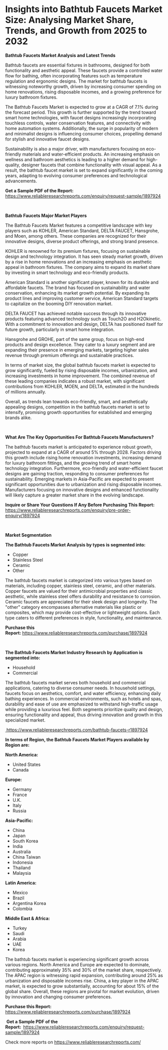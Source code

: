 <p><h1>Insights into Bathtub Faucets Market Size: Analysing Market Share, Trends, and Growth from 2025 to 2032</h1></p><p><strong>Bathtub Faucets Market Analysis and Latest Trends</strong></p>
<p><p>Bathtub faucets are essential fixtures in bathrooms, designed for both functionality and aesthetic appeal. These faucets provide a controlled water flow for bathing, often incorporating features such as temperature regulation and ergonomic designs. The market for bathtub faucets is witnessing noteworthy growth, driven by increasing consumer spending on home renovations, rising disposable incomes, and a growing preference for luxury bathroom fixtures.</p><p>The Bathtub Faucets Market is expected to grow at a CAGR of 7.1% during the forecast period. This growth is further supported by the trend toward smart home technologies, with faucet designs increasingly incorporating touchless controls, water conservation features, and connectivity with home automation systems. Additionally, the surge in popularity of modern and minimalist designs is influencing consumer choices, propelling demand for stylish and innovative faucet designs.</p><p>Sustainability is also a major driver, with manufacturers focusing on eco-friendly materials and water-efficient products. An increasing emphasis on wellness and bathroom aesthetics is leading to a higher demand for high-quality, designer faucets that combine functionality with visual appeal. As a result, the bathtub faucet market is set to expand significantly in the coming years, adapting to evolving consumer preferences and technological advancements.</p></p>
<p><strong>Get a Sample PDF of the Report:&nbsp;</strong> <a href="https://www.reliableresearchreports.com/enquiry/request-sample/1897924?utm_campaign=2809&utm_medium=2&utm_source=Github&utm_content=ia&utm_term=04042025&utm_id=bathtub-faucets">https://www.reliableresearchreports.com/enquiry/request-sample/1897924</a></p>
<p>&nbsp;</p>
<p><strong>Bathtub Faucets Major Market Players</strong></p>
<p><p>The Bathtub Faucets Market features a competitive landscape with key players such as KOHLER, American Standard, DELTA FAUCET, Hansgrohe, and Moen, among others. These companies are recognized for their innovative designs, diverse product offerings, and strong brand presence.</p><p>KOHLER is renowned for its premium fixtures, focusing on sustainable design and technology integration. It has seen steady market growth, driven by a rise in home renovations and an increasing emphasis on aesthetic appeal in bathroom fixtures. The company aims to expand its market share by investing in smart technology and eco-friendly products.</p><p>American Standard is another significant player, known for its durable and affordable faucets. The brand has focused on sustainability and water conservation, enhancing its market growth potential. By expanding its product lines and improving customer service, American Standard targets to capitalize on the booming DIY renovation market.</p><p>DELTA FAUCET has achieved notable success through its innovative products featuring advanced technology such as Touch2O and H2Okinetic. With a commitment to innovation and design, DELTA has positioned itself for future growth, particularly in smart home integration.</p><p>Hansgrohe and GROHE, part of the same group, focus on high-end products and design excellence. They cater to a luxury segment and are expanding their presence in emerging markets, targeting higher sales revenue through premium offerings and sustainable practices.</p><p>In terms of market size, the global bathtub faucets market is expected to grow significantly, fueled by rising disposable incomes, urbanization, and increasing investments in home improvement. The combined revenue of these leading companies indicates a robust market, with significant contributions from KOHLER, MOEN, and DELTA, estimated in the hundreds of millions annually.</p><p>Overall, as trends lean towards eco-friendly, smart, and aesthetically appealing designs, competition in the bathtub faucets market is set to intensify, promising growth opportunities for established and emerging brands alike.</p></p>
<p>&nbsp;</p>
<p><strong>What Are The Key Opportunities For Bathtub Faucets Manufacturers?</strong></p>
<p><p>The bathtub faucets market is anticipated to experience robust growth, projected to expand at a CAGR of around 5% through 2028. Factors driving this growth include rising home renovation investments, increasing demand for luxury bathroom fittings, and the growing trend of smart home technology integration. Furthermore, eco-friendly and water-efficient faucet designs are gaining traction, responding to consumer preferences for sustainability. Emerging markets in Asia-Pacific are expected to present significant opportunities due to urbanization and rising disposable incomes. Manufacturers focusing on innovative designs and enhanced functionality will likely capture a greater market share in the evolving landscape.</p></p>
<p><strong>Inquire or Share Your Questions If Any Before Purchasing This Report:</strong> <a href="https://www.reliableresearchreports.com/enquiry/pre-order-enquiry/1897924?utm_campaign=2809&utm_medium=2&utm_source=Github&utm_content=ia&utm_term=04042025&utm_id=bathtub-faucets">https://www.reliableresearchreports.com/enquiry/pre-order-enquiry/1897924</a></p>
<p>&nbsp;</p>
<p><strong>Market Segmentation</strong></p>
<p><strong>The Bathtub Faucets Market Analysis by types is segmented into:</strong></p>
<p><ul><li>Copper</li><li>Stainless Steel</li><li>Ceramic</li><li>Other</li></ul></p>
<p><p>The bathtub faucets market is categorized into various types based on materials, including copper, stainless steel, ceramic, and other materials. Copper faucets are valued for their antimicrobial properties and classic aesthetic, while stainless steel offers durability and resistance to corrosion. Ceramic faucets are appreciated for their sleek design and longevity. The "other" category encompasses alternative materials like plastic or composites, which may provide cost-effective or lightweight options. Each type caters to different preferences in style, functionality, and maintenance.</p></p>
<p><strong>Purchase this Report:&nbsp;</strong><a href="https://www.reliableresearchreports.com/purchase/1897924?utm_campaign=2809&utm_medium=2&utm_source=Github&utm_content=ia&utm_term=04042025&utm_id=bathtub-faucets">https://www.reliableresearchreports.com/purchase/1897924</a></p>
<p>&nbsp;</p>
<p><strong>The Bathtub Faucets Market Industry Research by Application is segmented into:</strong></p>
<p><ul><li>Household</li><li>Commercial</li></ul></p>
<p><p>The bathtub faucets market serves both household and commercial applications, catering to diverse consumer needs. In household settings, faucets focus on aesthetics, comfort, and water efficiency, enhancing daily bathing experiences. In commercial environments, such as hotels and spas, durability and ease of use are emphasized to withstand high-traffic usage while providing a luxurious feel. Both segments prioritize quality and design, ensuring functionality and appeal, thus driving innovation and growth in this specialized market.</p></p>
<p><a href="https://www.reliableresearchreports.com/bathtub-faucets-r1897924?utm_campaign=2809&utm_medium=2&utm_source=Github&utm_content=ia&utm_term=04042025&utm_id=bathtub-faucets">&nbsp;https://www.reliableresearchreports.com/bathtub-faucets-r1897924</a></p>
<p><strong>In terms of Region, the Bathtub Faucets Market Players available by Region are:</strong></p>
<p>
    <p> <strong> North America: </strong>
        <ul>
            <li>United States</li>
            <li>Canada</li>
        </ul>
        </p> 
    <p> <strong> Europe: </strong>
        <ul>
            <li>Germany</li>
            <li>France</li>
            <li>U.K.</li>
            <li>Italy</li>
            <li>Russia</li>
        </ul>
        </p> 
    <p> <strong> Asia-Pacific: </strong>
        <ul>
            <li>China</li>
            <li>Japan</li>
            <li>South Korea</li>
            <li>India</li>
            <li>Australia</li>
            <li>China Taiwan</li>
            <li>Indonesia</li>
            <li>Thailand</li>
            <li>Malaysia</li>
        </ul>
        </p> 
    <p> <strong> Latin America: </strong>
        <ul>
            <li>Mexico</li>
            <li>Brazil</li>
            <li>Argentina Korea</li>
            <li>Colombia</li>
        </ul>
        </p> 
    <p> <strong> Middle East & Africa: </strong>
        <ul>
            <li>Turkey</li>
            <li>Saudi</li>
            <li>Arabia</li>
            <li>UAE</li>
            <li>Korea</li>
        </ul>
    </p>
    </p>
<p><p>The bathtub faucets market is experiencing significant growth across various regions. North America and Europe are expected to dominate, contributing approximately 35% and 30% of the market share, respectively. The APAC region is witnessing rapid expansion, contributing around 25% as urbanization and disposable incomes rise. China, a key player in the APAC market, is expected to grow substantially, accounting for about 15% of the global share. Overall, these regions are pivotal for market evolution, driven by innovation and changing consumer preferences.</p></p>
<p><strong>Purchase this Report: </strong><a href="https://www.reliableresearchreports.com/purchase/1897924?utm_campaign=2809&utm_medium=2&utm_source=Github&utm_content=ia&utm_term=04042025&utm_id=bathtub-faucets">https://www.reliableresearchreports.com/purchase/1897924</a></p>
<p>&nbsp;<strong>Get a Sample PDF of the Report:&nbsp;&nbsp;</strong><a href="https://www.reliableresearchreports.com/enquiry/request-sample/1897924?utm_campaign=2809&utm_medium=2&utm_source=Github&utm_content=ia&utm_term=04042025&utm_id=bathtub-faucets">https://www.reliableresearchreports.com/enquiry/request-sample/1897924</a></p>
<p><strong></strong></p>
<p>Check more reports on <a href="https://www.reliableresearchreports.com/?utm_campaign=2809&utm_medium=2&utm_source=Github&utm_content=ia&utm_term=04042025&utm_id=bathtub-faucets">https://www.reliableresearchreports.com/</a></p>